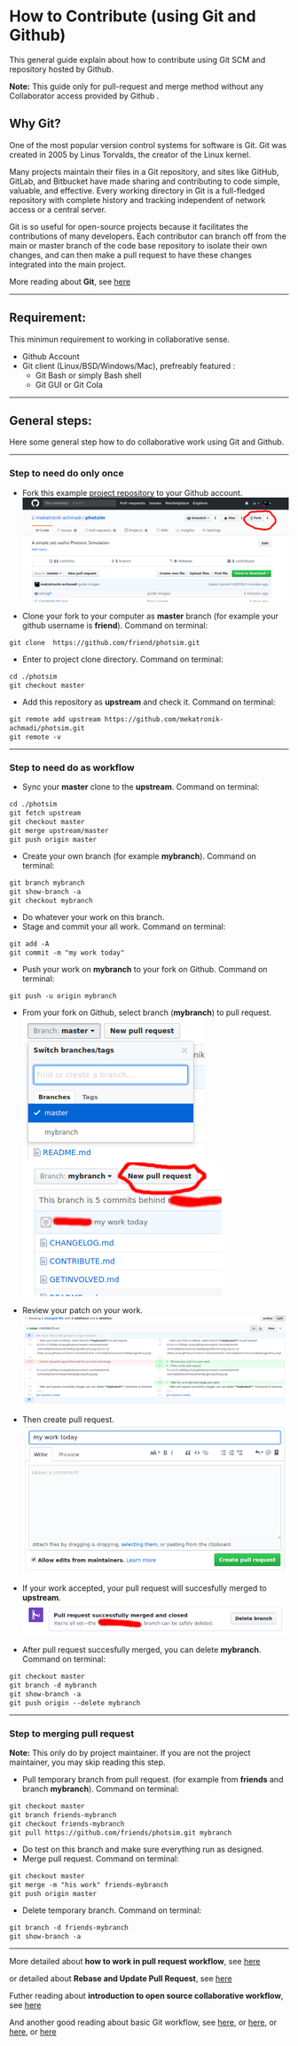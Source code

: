 # How to Contribute (using Git and Github)

This general guide explain about how to contribute using Git SCM and repository hosted by Github.

**Note:** This guide only for pull-request and merge method without any Collaborator access provided by Github .

## Why Git?

One of the most popular version control systems for software is Git. Git was created in 2005 by Linus Torvalds, the creator of the Linux kernel.

Many projects maintain their files in a Git repository, and sites like GitHub, GitLab, and Bitbucket have made sharing and contributing to code simple, valuable, and effective. Every working directory in Git is a full-fledged repository with complete history and tracking independent of network access or a central server.

Git is so useful for open-source projects because it facilitates the contributions of many developers. Each contributor can branch off from the main or master branch of the code base repository to isolate their own changes, and can then make a pull request to have these changes integrated into the main project.

More reading about **Git**, see [here](https://www.digitalocean.com/community/tutorials/contributing-to-open-source-getting-started-with-git)

----

## Requirement:

This minimun requirement to working in collaborative sense.

  * Github Account
  * Git client (Linux/BSD/Windows/Mac), prefreably featured :
    * Git Bash or simply Bash shell
    * Git GUI or Git Cola

----

## General steps:

Here some general step how to do collaborative work using Git and Github.

----

### Step to need do only once

  * Fork this example [project repository](https://github.com/mekatronik-achmadi/photsim) to your Github account.
![fork](https://raw.githubusercontent.com/mekatronik-achmadi/my_latexbook/master/Git/images/png/fork.png)

  * Clone your fork to your computer as **master** branch (for example your github username is **friend**). Command on terminal:
~~~
git clone  https://github.com/friend/photsim.git
~~~
  * Enter to project clone directory. Command on terminal:
~~~
cd ./photsim
git checkout master
~~~
  * Add this repository as **upstream** and check it. Command on terminal:
~~~
git remote add upstream https://github.com/mekatronik-achmadi/photsim.git
git remote -v
~~~

----

### Step to need do as workflow

  * Sync your **master** clone to the **upstream**. Command on terminal:
~~~
cd ./photsim
git fetch upstream
git checkout master
git merge upstream/master
git push origin master
~~~
  * Create your own branch (for example **mybranch**). Command on terminal:
~~~
git branch mybranch
git show-branch -a
git checkout mybranch
~~~
  * Do whatever your work on this branch.
  * Stage and commit your all work.  Command on terminal:
~~~
git add -A
git commit -m "my work today"
~~~
  * Push your work on **mybranch** to your fork on Github. Command on terminal:
~~~
git push -u origin mybranch
~~~
  * From your fork on Github, select branch (**mybranch**) to pull request.
![selbranch](https://raw.githubusercontent.com/mekatronik-achmadi/my_latexbook/master/Git/images/png/selbranch.png) ![pullreq](https://raw.githubusercontent.com/mekatronik-achmadi/my_latexbook/master/Git/images/png/pullreq.png)

  * Review your patch on your work.
![patchreview](https://raw.githubusercontent.com/mekatronik-achmadi/my_latexbook/master/Git/images/png/patchreview.png)

  * Then create pull request.
![conpullreq](https://raw.githubusercontent.com/mekatronik-achmadi/my_latexbook/master/Git/images/png/conpullreq.png)

  * If your work accepted, your pull request will succesfully merged to **upstream**.
![mergeok](https://raw.githubusercontent.com/mekatronik-achmadi/my_latexbook/master/Git/images/png/mergeok.png)

  * After pull request succesfully merged, you can delete **mybranch**. Command on terminal:
~~~
git checkout master
git branch -d mybranch
git show-branch -a
git push origin --delete mybranch
~~~

----

### Step to merging pull request
**Note:** This only do by project maintainer. If you are not the project maintainer, you may skip reading this step.

  * Pull temporary branch from pull request. (for example from **friends** and branch **mybranch**). Command on terminal:
~~~
git checkout master
git branch friends-mybranch
git checkout friends-mybranch
git pull https://github.com/friends/photsim.git mybranch
~~~
  * Do test on this branch and make sure everything run as designed.
  * Merge pull request. Command on terminal:
~~~
git checkout master
git merge -m "his work" friends-mybranch
git push origin master
~~~
  * Delete temporary branch. Command on terminal:
~~~
git branch -d friends-mybranch
git show-branch -a
~~~

----

More detailed about **how to work in pull request workflow**, see [here](https://www.digitalocean.com/community/tutorials/how-to-create-a-pull-request-on-github)

or detailed about **Rebase and Update Pull Request**, see [here](https://www.digitalocean.com/community/tutorials/how-to-rebase-and-update-a-pull-request)

Futher reading about **introduction to open source collaborative workflow**, see [here](https://www.digitalocean.com/community/tutorial_series/an-introduction-to-open-source)

And another good reading about basic Git workflow, see [here](https://nathanj.github.io/gitguide/),
or [here](https://nathanj.github.io/gitguide/tour.html),
or [here](https://swcarpentry.github.io/git-novice/),
or [here](https://github.com/bagustris/git-short)
